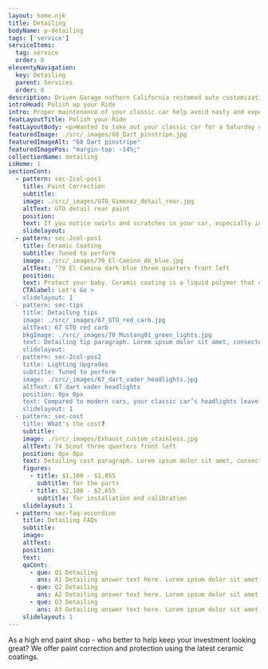 ```yaml
---
layout: home.njk
title: Detailing
bodyName: p-detailing
tags: ['service']
serviceItems:
  tag: service
  order: 8
eleventyNavigation:
  key: Detailing
  parent: Services
  order: 8
description: Driven Garage nothern California restomod auto customization and repair shop  
introHead: Polish up your Ride
intro: Proper maintenance of your classic car help avoid nasty and expensive problems down the road. Aggressive and consistent maintenance is the best way to ensure your car will be ready when you want to drive, and that you don't get surprised with unexpected failures. Your car is special - this much you know. What you may not know is that your classic may need special services and additives to keep it running at peak performance.
featLayoutTitle: Polish your Ride
featLayoutBody: <p>Wanted to take out your classic car for a Saturday crusie and it wouldn't start? We're here in the Bay Area to help you get your baby back on the road.</p><p>From diagnostics to fuel and electrical issuse, our techs will inspect all systems to ensure we'll get you on your way safely. And when you're ready to get a performance boost or other upgrades, we're here for you.</p>
featuredImage: ./src/_images/68_Dart_pinstripe.jpg
featuredImageAlt: "68 Dart pinstripe"
featuredImagePos: "margin-top: -14%;"
collectionName: detailing
isHome: 1
sectionCont:
  - pattern: sec-2col-pos1
    title: Paint Correction
    subtitle: 
    image: ./src/_images/GTO_Gimenez_detail_rear.jpg
    altText: GTO detail rear paint
    position: 
    text: If you notice swirls and scratches in your car, especially in sunlight, we can restore the luster and bring it back to a mirror finish. Imperfections such as scratches, scuff marks, and etching from bird droppings can be eliminated by polishing or buffing to restore your paint’s finish.
    slidelayout:
  - pattern: sec-2col-pos1
    title: Ceramic Coating
    subtitle: Tuned to perform
    image: ./src/_images/70_El-Camino_dk_blue.jpg
    altText: ’70 El Camino dark blue three quarters front left
    position: 
    text: Protect your baby. Ceramic coating is a liquid polymer that chemically bonds with your vehicle’s paint. It hardens like glass on top of your clearcoat to make it more scratch resistant and protects from harmful UV rays. Unlike wax or sealants, long-lasting ceramic coatings won’t wear off, repels water for easier maintenance, and gives a deeper, glossier shine.
    CTAlabel: Let's Go >
    slidelayout: 1
  - pattern: sec-tips
    title: Detailing tips
    image: ./src/_images/67_GTO_red_carb.jpg
    altText: 67 GTO red carb
    bkgImage: ./src/_images/70_Mustang01_green_lights.jpg
    text: Detailing tip paragraph. Lorem ipsum dolor sit amet, consectetur adipiscing elit. Cras vitae dolor id enim iaculis bibendum. Fusce ut pellentesque erat. Nunc vitae viverra massa. Duis placerat a augue in eleifend. Pellentesque ut neque ex. Ut non nisi ultrices, tincidunt nunc vitae, tincidunt orci. Donec cursus sagittis felis sed tempus. Ut et viverra arcu.
    slidelayout:
  - pattern: sec-2col-pos2
    title: Lighting Upgrades
    subtitle: Tuned to perform
    image: ./src/_images/67_dart_vader_headlights.jpg
    altText: 67 dart vader headlights
    position: 0px 0px
    text: Compared to modern cars, your classic car’s headlights leave you in the dark. LED replacement lamps offer farther-reaching light for safer nighttime driving. We can give you modern, improved lighting without compromising the classic vintage look.
    slidelayout: 1
  - pattern: sec-cost
    title: What's the cost?
    subtitle: 
    image: ./src/_images/Exhaust_custom_stainless.jpg
    altText: 74 Scout three quarters front left
    position: 0px 0px
    text: Detailing cost paragraph. Lorem ipsum dolor sit amet, consectetur adipiscing elit. Cras vitae dolor id enim iaculis bibendum. Fusce ut pellentesque erat. Nunc vitae viverra massa. Duis placerat a augue in eleifend. Pellentesque ut neque ex. Ut non nisi ultrices, tincidunt nunc vitae, tincidunt orci. Donec cursus sagittis felis sed tempus. Ut et viverra arcu.
    figures:
      - title: $1,100 - $1,855
        subtitle: for the parts
      - title: $2,100 - $2,655
        subtitle: for installation and calibration
    slidelayout: 1
  - pattern: sec-faq-accordion
    title: Detailing FAQs
    subtitle: 
    image: 
    altText: 
    position: 
    text: 
    qaCont:
      - que: Q1 Detailing
        ans: A1 Detailing answer text here. Lorem ipsum dolor sit amet, consectetur adipiscing elit. Cras vitae dolor id enim iaculis bibendum. Fusce ut pellentesque erat.
      - que: Q2 Detailing
        ans: A2 Detailing answer text here. Lorem ipsum dolor sit amet, consectetur adipiscing elit. Cras vitae dolor id enim iaculis bibendum. Fusce ut pellentesque erat.
      - que: Q3 Detailing
        ans: A3 Detailing answer text here. Lorem ipsum dolor sit amet, consectetur adipiscing elit. Cras vitae dolor id enim iaculis bibendum. Fusce ut pellentesque erat.
    slidelayout: 1
---
```


As a high end paint shop - who better to help keep your investment looking great? We offer paint correction and protection using the latest ceramic coatings.